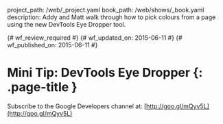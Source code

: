 project_path: /web/_project.yaml
book_path: /web/shows/_book.yaml
description: Addy and Matt walk through how to pick colours from a page using the new DevTools Eye Dropper tool.

{# wf_review_required #}
{# wf_updated_on: 2015-06-11 #}
{# wf_published_on: 2015-06-11 #}

# Mini Tip: DevTools Eye Dropper {: .page-title }

Subscribe to the Google Developers channel at: [http://goo.gl/mQyv5L](http://goo.gl/mQyv5L)
